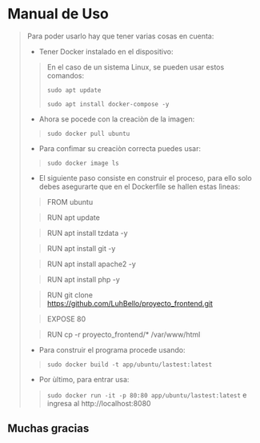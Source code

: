 # Manual de Uso

>Para poder usarlo hay que tener varias cosas en cuenta:
>  - Tener Docker instalado en el dispositivo:
>  > En el caso de un sistema Linux, se pueden usar estos comandos: 
>  > 
>  > `sudo apt update`
>  > 
>  >  `sudo apt install docker-compose -y`
>  -  Ahora se pocede con la creaciòn de la imagen:
>  >  `sudo docker pull ubuntu`
>  -  Para confimar su creaciòn correcta puedes usar:
>  >  `sudo docker image ls`
>  -  El siguiente paso consiste en construir el proceso, para ello solo debes asegurarte que en el Dockerfile se hallen estas lìneas:
>  >
>  >  FROM ubuntu
>   
>  >  RUN apt update
>   
>  >  RUN apt install tzdata -y
>   
>  >  RUN apt install git -y
>   
>  >  RUN apt install apache2 -y
>   
>  >  RUN apt install php -y 
>    
>  >  RUN git clone https://github.com/LuhBello/proyecto_frontend.git
> 
>  >  EXPOSE 80
>   
>  >  RUN cp -r proyecto_frontend/* /var/www/html
>  -  Para construir el programa procede usando:
>  > `sudo docker build -t app/ubuntu/lastest:latest`
>  - Por ùltimo, para entrar usa:
>  > `sudo docker run -it -p 80:80 app/ubuntu/lastest:latest`
>  > e ingresa al http://localhost:8080

## Muchas gracias 
